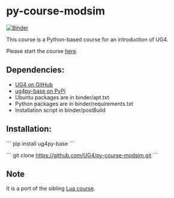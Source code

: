 # py-course-modsim
[![Binder](https://mybinder.org/badge_logo.svg)](https://mybinder.org/v2/gh/UG4/py-course-modsim/HEAD)

This course is a Python-based course for an introduction of UG4. 

Please start the course [here](index.ipynb).

## Dependencies:
* [UG4 on GitHub](http://github.com/UG4)
* [ug4py-base on PyPi](https://pypi.org/project/ug4py-base/)
* Ubuntu packages are in binder/apt.txt
* Python packages are in binder/requirements.txt
* Installation script in binder/postBuild

## Installation:
´´´
pip install ug4py-base
´´´

´´´
git clone https://github.com/UG4/py-course-modsim.git
´´´

## Note
It is a port of the sibling [Lua course](http://github.com/UG4/modsim-course-lua). 
